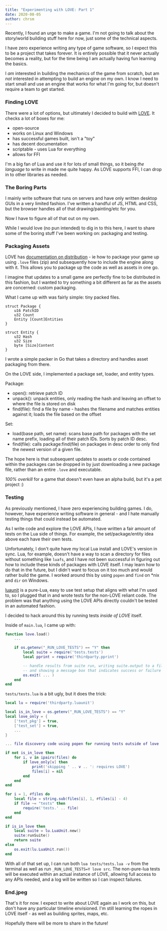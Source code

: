 ```yaml
---
title: "Experimenting with LOVE: Part 1"
date: 2020-08-05
author: chrsm
---
```


Recently, I found an urge to make a game. I'm not going to talk about the
story/world building stuff here for now, just some of the technical aspects.

I have zero experience writing any type of game software, so I expect this to
be a project that takes forever. It is entirely possible that it never actually
becomes a reality, but for the time being I am actually having fun learning the
basics.

I _am_ interested in building the mechanics of the game from scratch, but am
_not_ interested in attempting to build an engine on my own. I know I need to
start small and use an engine that works for what I'm going for, but doesn't
require a team to get started.

### Finding LOVE

There were a lot of options, but ultimately I decided to build with [LOVE][1].
It checks a lot of boxes for me:

- open-source
- works on Linux and Windows
- has successful games built, isn't a "toy"
- has decent documentation
- scriptable - uses Lua for everything
- allows for FFI

I'm a big fan of Lua and use it for lots of small things, so it being
_the language_ to write in made me quite happy. As LOVE supports FFI,
I can drop in to other libraries as needed.


### The Boring Parts

I mainly write software that runs on servers and have only written desktop
GUIs in a very limited fashion. I've written a handful of JS, HTML and CSS,
but the browser handles all of that drawing/painting/etc for you.

Now I have to figure all of that out on my own.

While I would love (no pun intended) to dig in to this here, I want to share
some of the boring stuff I've been working on: packaging and testing.

### Packaging Assets

LOVE has [documentation on distribution][2] - ie how to package your game up
using `.love` files (zip) and subsequently how to include the engine along with
it. This allows you to package up the code as well as assets in one go.

I imagine that updates to a small game are perfectly fine to be distributed in
this fashion, but I wanted to try something a bit different as far as the
assets are concerned: custom packaging.

What I came up with was fairly simple: tiny packed files.

```
struct Package {
	u16 PatchID
	u32 Count
	Entity [Count]Entities
}

struct Entity {
	u32 Hash
	u32 Size
	byte [Size]Content
}
```

I wrote a simple packer in Go that takes a directory and handles asset
packaging from there.

On the LOVE side, I implemented a package set, loader, and entity types.

Package:
- open(): retrieve patch ID
- unpack(): unpack entities, only reading the hash and leaving an offset to
  where the file is stored on disk
- find(file): find a file by name - hashes the filename and matches entities
  against it; loads the file based on the offset

Set:
- load(base path, set name): scans base path for packages with the set name
  prefix, loading all of their patch IDs. Sorts by patch ID desc.
- find(file): calls package:find(file) on packages in desc order to only find
  the newest version of a given file.

The hope here is that subsequent updates to assets or code contained within
the packages can be dropped in by just downloading a new package file, rather
than an entire `.love` and executable.

_100% overkill_ for a game that doesn't even have an alpha build, but it's a
pet project :)


### Testing

As previously mentioned, I have zero experiencing building games. I do, however,
have experience writing software in general - and I hate manually testing things
that could instead be automated.

As I write code and explore the LOVE APIs, I have written a fair amount of
tests on the Lua side of things. For example, the set/package/entity idea above
each have their own tests.

Unfortunately, I don't quite have my local Lua install and LOVE's version in
sync. Lua, for example, doesn't have a way to scan a directory for files
without something like `luafs`, and I have not been successful in figuring out
how to include these kinds of packages with LOVE itself. I may learn how to do
that in the future, but I didn't want to focus on it too much and would rather
build the game. I worked around this by using `popen` and `find` on \*nix
and `dir` on Windows.

[luaunit][3] is a pure-Lua, easy to use test setup that aligns with what I'm
used to, so I plugged that in and wrote tests for the non-LOVE reliant code.
The problem was that anything using the LOVE APIs directly couldn't be tested
in an automated fashion.

I decided to hack around this by running tests _inside of LOVE_ itself.

Inside of `main.lua`, I came up with:

```lua
function love.load()
    ...

    if os.getenv("_RUN_LOVE_TESTS") == "Y" then
        local suite = require('tests.tests')
        local pprint = require('thirdparty.pprint')

        -- handle results from suite run, writing suite.output to a file,
        -- and showing a message box that indicates success or failure
        os.exit( ... )
    end
end
```

`tests/tests.lua` is a bit ugly, but it does the trick:

```lua
local lu = require('thirdparty.luaunit')

local is_in_love = os.getenv("_RUN_LOVE_TESTS") == "Y"
local love_only = {
	['test_pkg'] = true,
	['test_set'] = true,
	...
}

... file discovery code using popen for running tests outside of love

if not is_in_love then
    for i, v in ipairs(files) do
        if love_only[v] then
            print('skipping ' .. v .. ': requires LOVE')
            files[i] = nil
        end
    end
end

for i = 1, #files do
    local file = string.sub(files[i], 1, #files[i] - 4)
    if file ~= "tests" then
        require('tests.' .. file)
    end
end

if is_in_love then
    local suite = lu.LuaUnit.new()
    suite:runSuite()
    return suite
else
    os.exit(lu.LuaUnit.run())
end
```

With all of that set up, I can run both `lua tests/tests.lua -v` from the
terminal as well as run `_RUN_LOVE_TESTS=Y love src`. The non-pure-lua tests
will be executed within an actual instance of LOVE, allowing full access to any
APIs needed, and a log will be written so I can inspect failures.

### End.jpeg

That's it for now. I expect to write about LOVE again as I work on this, but
don't have any particular timeline envisioned. I'm still learning the ropes in
LOVE itself - as well as building sprites, maps, etc.

Hopefully there will be more to share in the future!

[1]: https://love2d.org
[2]: https://love2d.org/wiki/Game_Distribution
[3]: https://github.com/bluebird75/luaunit
